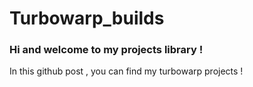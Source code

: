 # Turbowarp_builds

### Hi and welcome to my projects library !

In this github post , you can find my turbowarp projects !
